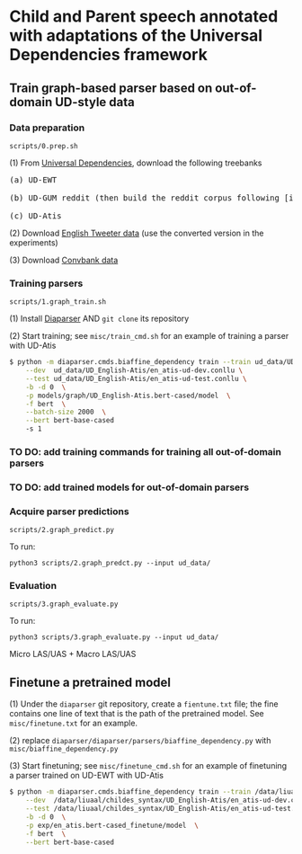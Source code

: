 # Child and Parent speech annotated with adaptations of the Universal Dependencies framework

## Train graph-based parser based on out-of-domain UD-style data

### Data preparation

```scripts/0.prep.sh```

(1) From [Universal Dependencies](https://universaldependencies.org/), download the following treebanks

<pre>(a) UD-EWT <br>
(b) UD-GUM reddit (then build the reddit corpus following [instructions](https://github.com/amir-zeldes/gum/blob/master/README_reddit.md) <br>
(c) UD-Atis
</pre>

(2) Download [English Tweeter data](https://github.com/Oneplus/Tweebank) (use the converted version in the experiments)

(3) Download [Convbank data](https://gitlab.com/ucdavisnlp/dialog-parsing/-/tree/master/dep_parsed)

### Training parsers

```scripts/1.graph_train.sh```

(1) Install [Diaparser](https://github.com/Unipisa/diaparser) AND `git clone` its repository

(2) Start training; see `misc/train_cmd.sh` for an example of training a parser with UD-Atis 

```sh
$ python -m diaparser.cmds.biaffine_dependency train --train ud_data/UD_English-Atis/en_atis-ud-train.conllu \
    --dev  ud_data/UD_English-Atis/en_atis-ud-dev.conllu \
    --test ud_data/UD_English-Atis/en_atis-ud-test.conllu \
    -b -d 0  \
    -p models/graph/UD_English-Atis.bert-cased/model  \
    -f bert  \
    --batch-size 2000  \
    --bert bert-base-cased
    -s 1
```

### TO DO: add training commands for training all out-of-domain parsers

### TO DO: add trained models for out-of-domain parsers

### Acquire parser predictions

```scripts/2.graph_predict.py```

To run:

```python3 scripts/2.graph_predct.py --input ud_data/```

### Evaluation ###

```scripts/3.graph_evaluate.py```

To run:

```python3 scripts/3.graph_evaluate.py --input ud_data/```

Micro LAS/UAS + Macro LAS/UAS

## Finetune a pretrained model

(1) Under the `diaparser` git repository, create a `fientune.txt` file; the fine contains one line of text that is the path of the pretrained model. See `misc/finetune.txt` for an example.

(2) replace `diaparser/diaparser/parsers/biaffine_dependency.py` with `misc/biaffine_dependency.py`

(3) Start finetuning; see `misc/finetune_cmd.sh` for an example of finetuning a parser trained on UD-EWT with UD-Atis

```sh
$ python -m diaparser.cmds.biaffine_dependency train --train /data/liuaal/childes_syntax/UD_English-Atis/en_atis-ud-train.conllu \
    --dev  /data/liuaal/childes_syntax/UD_English-Atis/en_atis-ud-dev.conllu \
    --test /data/liuaal/childes_syntax/UD_English-Atis/en_atis-ud-test.conllu \
    -b -d 0  \
    -p exp/en_atis.bert-cased_finetune/model  \
    -f bert  \
    --bert bert-base-cased
```
